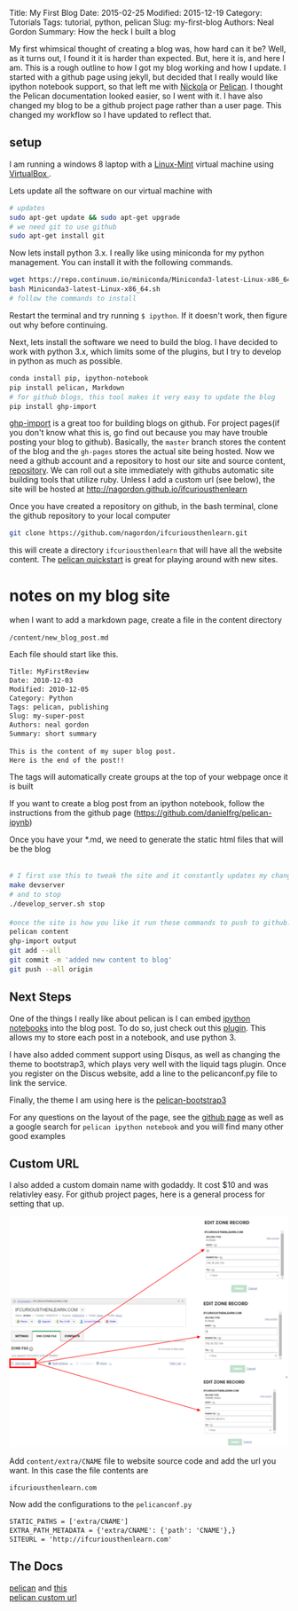 Title: My First Blog
Date: 2015-02-25
Modified: 2015-12-19
Category: Tutorials
Tags: tutorial, python, pelican
Slug: my-first-blog
Authors: Neal Gordon
Summary: How the heck I built a blog
 
My first whimsical thought of creating a blog was, how hard can it be? Well, as it turns out, I found it it is harder than expected. But, here it is, and here I am. This is a rough outline to how I got my blog working and how I update. I started with a github page using jekyll, but decided that I really would like ipython notebook support, so that left me with [Nickola](http://getnikola.com/) or [Pelican](http://docs.getpelican.com/en/3.5.0/#). I thought the Pelican documentation looked easier, so I went with it. I have also changed my blog to be a github project page rather than a user page. This changed my workflow so I have updated to reflect that.

## setup
I am running a windows 8 laptop with a  [Linux-Mint](http://www.linuxmint.com/) virtual machine using [VirtualBox ](https://www.virtualbox.org/). 

Lets update all the software on our virtual machine with 

```bash
# updates
sudo apt-get update && sudo apt-get upgrade
# we need git to use github
sudo apt-get install git
```

Now lets install python 3.x. I really like using miniconda for my python management. You can install it with the following commands.

```bash
wget https://repo.continuum.io/miniconda/Miniconda3-latest-Linux-x86_64.sh
bash Miniconda3-latest-Linux-x86_64.sh
# follow the commands to install
```

Restart the terminal and try running ```$ ipython```. If it doesn't work, then figure out why before continuing.

Next, lets install the software we need to build the blog. I have decided to work with python 3.x, which limits some of the plugins, but I try to develop in python as much as possible.

```bash
conda install pip, ipython-notebook
pip install pelican, Markdown
# for github blogs, this tool makes it very easy to update the blog
pip install ghp-import
```

[ghp-import](https://github.com/davisp/ghp-import) is a great too for building blogs on github. For project pages(if you don't know what this is, go find out because you may have trouble posting your blog to github). Basically, the ```master``` branch stores the content of the blog and the ```gh-pages``` stores the actual site being hosted. 
Now we need a github account and a repository to host our site and source content, [repository](https://github.com/nagordon/ifcuriousthenlearn). We can roll out a site immediately with githubs automatic site building tools that utilize ruby. Unless I add a custom url (see below), the site will be hosted at http://nagordon.github.io/ifcuriousthenlearn

Once you have created a repository on github, in the bash terminal, clone the github repository to your local computer 
```bash
git clone https://github.com/nagordon/ifcuriousthenlearn.git
```

this will create a directory ```ifcuriousthenlearn``` that will have all the website content. The [pelican quickstart](http://docs.getpelican.com/en/3.6.3/quickstart.html) is great for playing around with new sites. 

# notes on my blog site
when I want to add a markdown page, create a file in the content directory

```/content/new_blog_post.md```

Each file should start like this.
```
Title: MyFirstReview
Date: 2010-12-03
Modified: 2010-12-05
Category: Python
Tags: pelican, publishing
Slug: my-super-post
Authors: neal gordon
Summary: short summary

This is the content of my super blog post.
Here is the end of the post!!

```
The tags will automatically create groups at the top of your webpage once it is built

If you want to create a blog post from an ipython notebook, follow the instructions from the github page (https://github.com/danielfrg/pelican-ipynb)

Once you have your *.md, we need to generate the static html files that will be the blog
```bash

# I first use this to tweak the site and it constantly updates my changes locally
make devserver
# and to stop
./develop_server.sh stop

#once the site is how you like it run these commands to push to github.
pelican content
ghp-import output
git add --all
git commit -m 'added new content to blog'
git push --all origin

```

## Next Steps
One of the things I really like about pelican is I can embed [ipython notebooks](http://nbviewer.ipython.org/) into the blog post. To do so, just check out this [plugin](https://github.com/danielfrg/pelican-ipynb). This allows my to store each post in a notebook, and use python 3.

I have also added comment support using Disqus, as well as changing the theme to bootstrap3, which plays very well with the liquid tags plugin. Once you register on the Discus website, add a line to the pelicanconf.py file to link the service.

Finally, the theme I am using here is the [pelican-bootstrap3](https://github.com/DandyDev/pelican-bootstrap3)

For any questions on the layout of the page, see the [github page]( nagordon.github.io) 
 as well as a google search for ```pelican ipython notebook``` and you will find many other good examples

## Custom URL 

I also added a custom domain name with godaddy. It cost $10 and was relativley easy. For github project pages, here is a general process for setting that up. 

![Setting up godaddy](/fig/godaddy_github_pages_setup.png "Setting up godaddy")

Add ```content/extra/CNAME``` file to website source code and add  the url you want. In this case the file contents are 

```
ifcuriousthenlearn.com
```

Now add the configurations to the ```pelicanconf.py```

```
STATIC_PATHS = ['extra/CNAME']
EXTRA_PATH_METADATA = {'extra/CNAME': {'path': 'CNAME'},}
SITEURL = 'http://ifcuriousthenlearn.com'
```



## The Docs
[pelican](http://docs.getpelican.com/en/3.4.0/index.html) and [this](http://blog.getpelican.com/)  
[pelican custom url](http://docs.getpelican.com/en/3.6.3/tips.html)

